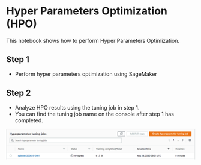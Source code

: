 # Hyper Parameters Optimization (HPO)

This notebook shows how to perform Hyper Parameters Optimization.

## Step 1

- Perform hyper parameters optimization using SageMaker

## Step 2

- Analyze HPO results using the tuning job in step 1.
- You can find the tuning job name on the console after step 1 has completed.

![image](../images/tuning-jobname.png)
